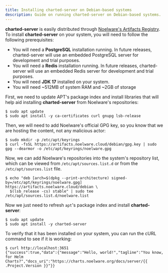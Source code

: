 ```yaml
---
title: Installing charted-server on Debian-based systems
description: Guide on running charted-server on Debian-based systems.
---
```


**charted-server** is easily distributed through [Noelware's Artifacts Registry](https://artifacts.noelware.cloud). To install
**charted-server** on your system, you will need to follow the following prerequisites:

- You will need a **PostgreSQL** installation running. In future releases, charted-server will use an embedded PostgreSQL server for development and trial
  purposes.
- You will need a **Redis** installation running. In future releases, charted-server will use an embedded Redis server for development and trial purposes.
- You will need **JDK 17** installed on your system.
- You will need ~512MB of system RAM and ~2GB of storage

First, we need to update APT's package index and install libraries that will help aid installing **charted-server** from Noelware's
repositories:

```shell
$ sudo apt update
$ sudo apt install -y ca-certificates curl gnupg lsb-release
```

Then, we will need to add Noelware's official GPG key, so you know that we are hosting the content, not any malicious actor:

```shell
$ sudo mkdir -p /etc/apt/keyrings
$ curl -fsSL https://artifacts.noelware.cloud/debian/gpg.key | sudo gpg --dearmor -o /etc/apt/keyrings/noelware.gpg
```

Now, we can add Noelware's repositories into the system's repository list, which can be viewed from `/etc/apt/sources.list.d` or from
the `/etc/apt/sources.list` file.

```shell
$ echo "deb [arch=$(dpkg --print-architecture) signed-by=/etc/apt/keyrings/noelware.gpg] https://artifacts.noelware.cloud/debian \
  $(lsb_release -cs) stable" | sudo tee /etc/apt/sources.list.d/noelware.list
```

Now we just need to refresh `apt`'s package index and install **charted-server**:

```shell
$ sudo apt update
$ sudo apt install -y charted-server
```

To verify that it has been installed on your system, you can run the cURL command to see if it is working:

```shell
$ curl http://localhost:3651
{"success":true,"data":{"message":"Hello, world!","tagline":"You know, for Helm Charts?","docs_uri":"https://charts.noelware.org/docs/server/{{ .Project.Version }}"}}
```
